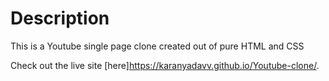 # Description

This is a Youtube single page clone created out of pure HTML and CSS

Check out the live site [here]https://karanyadavv.github.io/Youtube-clone/.
